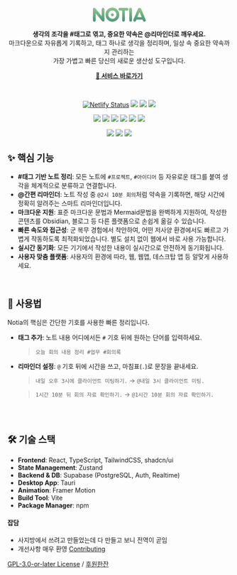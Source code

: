 <br/>
<p align="center">
  <img src="./src/assets/images/Logo.png" alt="Notia Logo" width="120">
</p>

<p align="center">
  <strong>생각의 조각을 #태그로 엮고, 중요한 약속은 @리마인더로 깨우세요.</strong>
  <br>
  마크다운으로 자유롭게 기록하고, 태그 하나로 생각을 정리하며, 일상 속 중요한 약속까지 관리하는<br>가장 가볍고 빠른 당신의 새로운 생산성 도구입니다.
</p>
<p align="center">
    <a href="https://notia.site"><strong>🔗 서비스 바로가기</strong></a>
</p>
<br/>

<div align="center">

[![Netlify Status](https://api.netlify.com/api/v1/badges/46a1398f-b909-402f-946a-4e54be53e9f2/deploy-status)](https://app.netlify.com/projects/wedontlikeamnesia/deploys)
![](https://img.shields.io/github/last-commit/qetqet910/Notia?style=flat&logo=git&logoColor=white&color=0080ff)
![](https://img.shields.io/github/languages/top/qetqet910/Notia?style=flat&color=0080ff)
![](https://img.shields.io/github/languages/count/qetqet910/Notia?style=flat&color=0080ff)

![](https://img.shields.io/badge/Rust-000000.svg?style=flat&logo=Rust&logoColor=white)
![](https://img.shields.io/badge/npm-CB3837.svg?style=flat&logo=npm&logoColor=white)
![](https://img.shields.io/badge/Supabase-3FCF8E.svg?style=flat&logo=Supabase&logoColor=white)
![](https://img.shields.io/badge/Tauri-24C8D8.svg?style=flat&logo=Tauri&logoColor=white)
![](https://img.shields.io/badge/React-61DAFB.svg?style=flat&logo=React&logoColor=black)
![](https://img.shields.io/badge/TypeScript-3178C6.svg?style=flat&logo=TypeScript&logoColor=white)

![](https://img.shields.io/badge/GitHub%20Actions-2088FF.svg?style=flat&logo=GitHub-Actions&logoColor=white)
![](https://img.shields.io/badge/Vite-646CFF.svg?style=flat&logo=Vite&logoColor=white)
![](https://img.shields.io/badge/Mermaid-FF3670.svg?style=flat&logo=Mermaid&logoColor=white)

</div>

## ✨ 핵심 기능

- **#태그 기반 노트 정리**: 모든 노트에 `#프로젝트`, `#아이디어` 등 자유로운 태그를 붙여 생각을 체계적으로 분류하고 연결합니다.
- **@간편 리마인더**: 노트 작성 중 `@2시 10분 회의`처럼 약속을 기록하면, 해당 시간에 정확히 알려주는 스마트 리마인더입니다.
- **마크다운 지원**: 표준 마크다운 문법과 Mermaid문법을 완벽하게 지원하여, 작성한 콘텐츠를 Obsidian, 블로그 등 다른 플랫폼으로 손쉽게 옮길 수 있습니다.
- **빠른 속도와 접근성**: 군 복무 경험에서 착안하여, 어떤 저사양 환경에서도 빠르고 가볍게 작동하도록 최적화되었습니다. 별도 설치 없이 웹에서 바로 사용 가능합니다.
- **실시간 동기화**: 모든 기기에서 작성한 내용이 실시간으로 안전하게 동기화됩니다.
- **사용자 맞춤 플랫폼**: 사용자의 환경에 따라, 웹, 웹앱, 데스크탑 앱 등 알맞게 사용하세요.

<br>

## 📖 사용법

Notia의 핵심은 간단한 기호를 사용한 빠른 정리입니다.

- **태그 추가**: 노트 내용 어디에서든 `#` 기호 뒤에 원하는 단어를 입력하세요.

  > `오늘 회의 내용 정리 #업무 #회의록`

- **리마인더 설정**: `@` 기호 뒤에 시간을 쓰고, 마침표(`.`)로 문장을 끝내세요.

  > `내일 오후 3시에 클라이언트 미팅하기.` → `@내일 3시 클라이언트 미팅.`

  > `1시간 10분 뒤 회의 자료 확인하기.` → `@1시간 10분 회의 자료 확인하기.`

<br><br>

## 🛠️ 기술 스택

- **Frontend**: React, TypeScript, TailwindCSS, shadcn/ui
- **State Management**: Zustand
- **Backend & DB**: Supabase (PostgreSQL, Auth, Realtime)
- **Desktop App**: Tauri
- **Animation**: Framer Motion
- **Build Tool**: Vite
- **Package Manager**: npm

#### 잡담

- 사지방에서 쓰려고 만들었는데 다 만들고 보니 전역이 곧임
- 개선사항 매우 환영 [Contributing](./CONTRIBUTING.md)

[GPL-3.0-or-later License](./LICENSE) / [후원한잔](https://acoffee.shop/d/00be6d8a-5e3e-494e-a559-0c2f4bb1c25f)
  